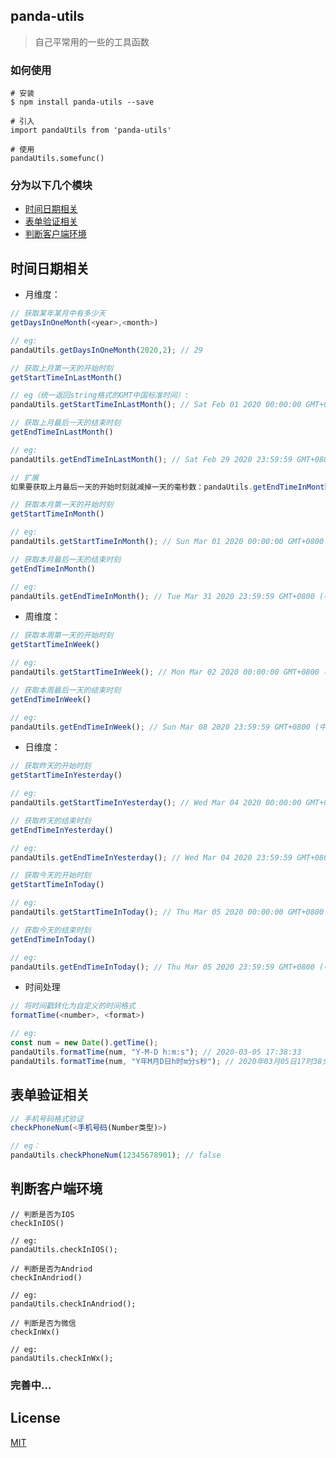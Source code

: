 ## panda-utils
> 自己平常用的一些的工具函数

### 如何使用

```
# 安装
$ npm install panda-utils --save

# 引入
import pandaUtils from 'panda-utils'

# 使用
pandaUtils.somefunc()
```

### 分为以下几个模块

- [时间日期相关](时间日期相关)
- [表单验证相关](表单验证相关)
- [判断客户端环境](#判断客户端环境)

## 时间日期相关
- 月维度：
```javascript
// 获取某年某月中有多少天
getDaysInOneMonth(<year>,<month>)

// eg:
pandaUtils.getDaysInOneMonth(2020,2); // 29
```

```javascript
// 获取上月第一天的开始时刻
getStartTimeInLastMonth()

// eg（统一返回string格式的GMT中国标准时间）:
pandaUtils.getStartTimeInLastMonth(); // Sat Feb 01 2020 00:00:00 GMT+0800 (中国标准时间)
```

```javascript
// 获取上月最后一天的结束时刻
getEndTimeInLastMonth()

// eg:
pandaUtils.getEndTimeInLastMonth(); // Sat Feb 29 2020 23:59:59 GMT+0800 (中国标准时间)

// 扩展
如果要获取上月最后一天的开始时刻就减掉一天的毫秒数：pandaUtils.getEndTimeInMonth().getTime()-86400000
```

```javascript
// 获取本月第一天的开始时刻
getStartTimeInMonth()

// eg:
pandaUtils.getStartTimeInMonth(); // Sun Mar 01 2020 00:00:00 GMT+0800 (中国标准时间)
```

```javascript
// 获取本月最后一天的结束时刻
getEndTimeInMonth()

// eg:
pandaUtils.getEndTimeInMonth(); // Tue Mar 31 2020 23:59:59 GMT+0800 (中国标准时间)
```

- 周维度：
```javascript
// 获取本周第一天的开始时刻
getStartTimeInWeek()

// eg:
pandaUtils.getStartTimeInWeek(); // Mon Mar 02 2020 00:00:00 GMT+0800 (中国标准时间)
```

```javascript
// 获取本周最后一天的结束时刻
getEndTimeInWeek()

// eg:
pandaUtils.getEndTimeInWeek(); // Sun Mar 08 2020 23:59:59 GMT+0800 (中国标准时间)
```

- 日维度：
```javascript
// 获取昨天的开始时刻
getStartTimeInYesterday()

// eg:
pandaUtils.getStartTimeInYesterday(); // Wed Mar 04 2020 00:00:00 GMT+0800 (中国标准时间)
```

```javascript
// 获取昨天的结束时刻
getEndTimeInYesterday()

// eg:
pandaUtils.getEndTimeInYesterday(); // Wed Mar 04 2020 23:59:59 GMT+0800 (中国标准时间)
```

```javascript
// 获取今天的开始时刻
getStartTimeInToday()

// eg:
pandaUtils.getStartTimeInToday(); // Thu Mar 05 2020 00:00:00 GMT+0800 (中国标准时间)
```

```javascript
// 获取今天的结束时刻
getEndTimeInToday()

// eg:
pandaUtils.getEndTimeInToday(); // Thu Mar 05 2020 23:59:59 GMT+0800 (中国标准时间)
```

- 时间处理
```javascript
// 将时间戳转化为自定义的时间格式
formatTime(<number>, <format>)

// eg:
const num = new Date().getTime();
pandaUtils.formatTime(num, "Y-M-D h:m:s"); // 2020-03-05 17:38:33
pandaUtils.formatTime(num, "Y年M月D日h时m分s秒"); // 2020年03月05日17时38分33秒
```

## 表单验证相关
```javascript
// 手机号码格式验证
checkPhoneNum(<手机号码(Number类型)>)

// eg：
pandaUtils.checkPhoneNum(12345678901); // false
```


## 判断客户端环境
```
// 判断是否为IOS
checkInIOS()

// eg:
pandaUtils.checkInIOS(); 
```

```
// 判断是否为Andriod
checkInAndriod()

// eg:
pandaUtils.checkInAndriod(); 
```

```
// 判断是否为微信
checkInWx()

// eg:
pandaUtils.checkInWx();
```

### 完善中...

## License

[MIT](https://github.com/Ewall1106/panda-utils/blob/master/LICENSE)
